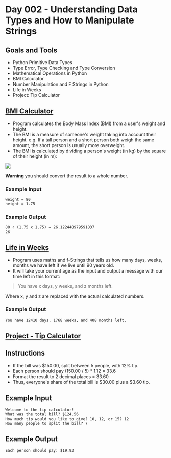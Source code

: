 # Day 002 - Understanding Data Types and How to Manipulate Strings

## Goals and Tools
- Python Primitive Data Types 
- Type Error, Type Checking and Type Conversion 
- Mathematical Operations in Python 
- BMI Calculator 
- Number Manipulation and F Strings in Python 
- Life in Weeks 
- Project: Tip Calculator

## [BMI Calculator](bmi-calculator.py)
- Program calculates the Body Mass Index (BMI) from a user's weight and height.
- The BMI is a measure of someone's weight taking into account their height. e.g. If a tall person and a short person both weigh the same amount, the short person is usually more overweight. 
- The BMI is calculated by dividing a person's weight (in kg) by the square of their height (in m):

![](https://codingrooms-user-uploads-us-west-2.s3-us-west-2.amazonaws.com/be5ff193-a1ad-4f8e-ba40-504c85610518/BMI+Image+Small.jpeg)

**Warning**  you should convert the result to a whole number.

### Example Input

```plaintext
weight = 80
height = 1.75
```

### Example Output

```plaintext
80 ÷ (1.75 x 1.75) = 26.122448979591837
26
```

## [Life in Weeks](life-in-weeks.py)

- Program uses maths and f-Strings that tells us how many days, weeks, months we have left if we live until 90 years old.
- It will take your current age as the input and output a message with our time left in this format:

> You have x days, y weeks, and z months left.

Where x, y and z are replaced with the actual calculated numbers.

### Example Output

```plaintext
You have 12410 days, 1768 weeks, and 408 months left.
```

## [Project - Tip Calculator](tip-calculator.py)

## Instructions
- If the bill was $150.00, split between 5 people, with 12% tip. 
- Each person should pay (150.00 / 5) * 1.12 = 33.6 
- Format the result to 2 decimal places = 33.60
- Thus, everyone's share of the total bill is $30.00 plus a $3.60 tip.

## Example Input

```
Welcome to the tip calculator!
What was the total bill? $124.56
How much tip would you like to give? 10, 12, or 15? 12
How many people to split the bill? 7
```

## Example Output

```
Each person should pay: $19.93
```